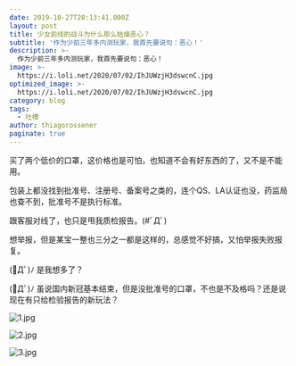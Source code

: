 ```yaml
---
date: 2019-10-27T20:13:41.000Z
layout: post
title: 少女前线的战斗为什么那么枯燥恶心？
subtitle: '作为少前三年多内测玩家，我首先要说句：恶心！'
description: >-
  作为少前三年多内测玩家，我首先要说句：恶心！
image: >-
  https://i.loli.net/2020/07/02/IhJUWzjH3dswcnC.jpg
optimized_image: >-
  https://i.loli.net/2020/07/02/IhJUWzjH3dswcnC.jpg
category: blog
tags:
  - 吐槽
author: thiagorossener
paginate: true
---
```

买了两个低价的口罩，这价格也是可怕，也知道不会有好东西的了，又不是不能用。

包装上都没找到批准号、注册号、备案号之类的，连个QS、LA认证也没，药监局也查不到，批准号不是执行标准。

跟客服对线了，也只是甩我质检报告。(#ﾟДﾟ)

想举报，但是某宝一整也三分之一都是这样的，总感觉不好搞，又怕举报失败报复。

(ﾟДﾟ)ﾉ 是我想多了？

(ﾟДﾟ)ﾉ 虽说国内新冠基本结束，但是没批准号的口罩，不也是不及格吗？还是说现在有只给检验报告的新玩法？

![1.jpg](https://i.loli.net/2020/07/02/19YgaWt5UqOQXde.jpg)

![2.jpg](https://i.loli.net/2020/07/02/V7QwF5Bfs6OekzU.jpg)

![3.jpg](https://i.loli.net/2020/07/02/OmE6Yq2b5kHCecG.jpg)